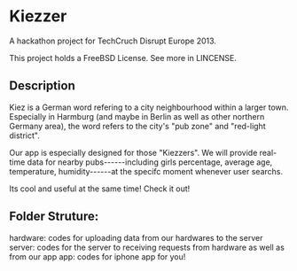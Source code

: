 Kiezzer
=======
A hackathon project for TechCruch Disrupt Europe 2013.

This project holds a FreeBSD License. See more in LINCENSE.


Description
---------------------------
Kiez is a German word refering to a city neighbourhood  within a larger town. 
Especially in Harmburg (and maybe in Berlin as well as other northern Germany area), the word refers to the city's "pub zone" and "red-light district".

Our app is especially designed for those "Kiezzers". We will provide real-time data for nearby pubs------including girls percentage, average age, temperature, humidity------at the specifc moment whenever user searchs. 

Its cool and useful at the same time! Check it out!


Folder Struture:
----------------------------
hardware: codes for uploading data from our hardwares to the server
server: codes for the server to receiving requests from hardware as well as from our app
app: codes for iphone app for you!

